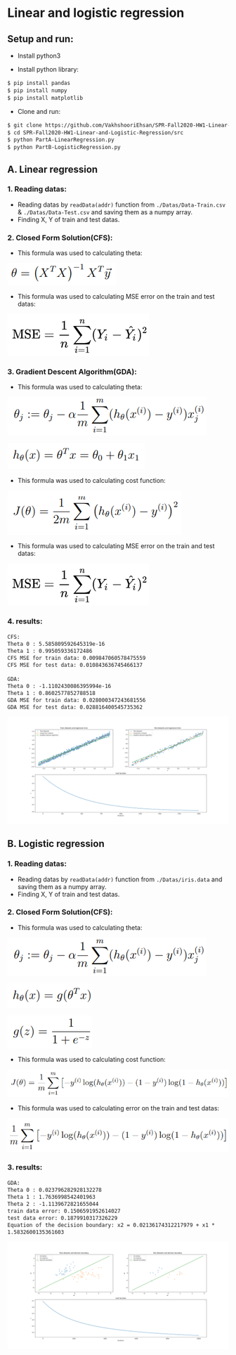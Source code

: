 # Linear and logistic regression

## Setup and run:

* Install python3

* Install python library:
```bash
$ pip install pandas
$ pip install numpy
$ pip install matplotlib
```

* Clone and run:
```bash
$ git clone https://github.com/VakhshooriEhsan/SPR-Fall2020-HW1-Linear-and-Logistic-Regression.git
$ cd SPR-Fall2020-HW1-Linear-and-Logistic-Regression/src
$ python PartA-LinearRegression.py
$ python PartB-LogisticRegression.py
```

## A. Linear regression

### 1. Reading datas:

* Reading datas by `readData(addr)` function from `./Datas/Data-Train.csv` & `./Datas/Data-Test.csv` and saving them as a numpy array.
* Finding X, Y of train and test datas.

### 2. Closed Form Solution(CFS):

* This formula was used to calculating theta:

![f1](https://github.com/VakhshooriEhsan/SPR-Fall2020-HW1-Linear-and-Logistic-Regression/blob/master/docs/imgs/fig1.PNG?raw=true)

* This formula was used to calculating MSE error on the train and test datas:

![f2](https://github.com/VakhshooriEhsan/SPR-Fall2020-HW1-Linear-and-Logistic-Regression/blob/master/docs/imgs/fig2.PNG?raw=true)

### 3. Gradient Descent Algorithm(GDA):

* This formula was used to calculating theta:

![f3](https://github.com/VakhshooriEhsan/SPR-Fall2020-HW1-Linear-and-Logistic-Regression/blob/master/docs/imgs/fig3.PNG?raw=true)

![f3](https://github.com/VakhshooriEhsan/SPR-Fall2020-HW1-Linear-and-Logistic-Regression/blob/master/docs/imgs/fig4.PNG?raw=true)

* This formula was used to calculating cost function:

![f3](https://github.com/VakhshooriEhsan/SPR-Fall2020-HW1-Linear-and-Logistic-Regression/blob/master/docs/imgs/fig7.PNG?raw=true)

* This formula was used to calculating MSE error on the train and test datas:

![f2](https://github.com/VakhshooriEhsan/SPR-Fall2020-HW1-Linear-and-Logistic-Regression/blob/master/docs/imgs/fig2.PNG?raw=true)

### 4. results:

```
CFS:
Theta 0 : 5.585809592645319e-16
Theta 1 : 0.995059336172486
CFS MSE for train data: 0.009847060578475559
CFS MSE for test data: 0.010843636745466137

GDA:
Theta 0 : -1.1102430086395994e-16
Theta 1 : 0.8602577852788518
GDA MSE for train data: 0.028000347243681556
GDA MSE for test data: 0.028816400545735362
```

![f4](https://github.com/VakhshooriEhsan/SPR-Fall2020-HW1-Linear-and-Logistic-Regression/blob/master/docs/imgs/Figure_1.png?raw=true)

## B. Logistic regression

### 1. Reading datas:

* Reading datas by `readData(addr)` function from `./Datas/iris.data` and saving them as a numpy array.
* Finding X, Y of train and test datas.

### 2. Closed Form Solution(CFS):

* This formula was used to calculating theta:

![f1](https://github.com/VakhshooriEhsan/SPR-Fall2020-HW1-Linear-and-Logistic-Regression/blob/master/docs/imgs/fig3.PNG?raw=true)

![f3](https://github.com/VakhshooriEhsan/SPR-Fall2020-HW1-Linear-and-Logistic-Regression/blob/master/docs/imgs/fig5.PNG?raw=true)

![f3](https://github.com/VakhshooriEhsan/SPR-Fall2020-HW1-Linear-and-Logistic-Regression/blob/master/docs/imgs/fig6.PNG?raw=true)

* This formula was used to calculating cost function:

![f3](https://github.com/VakhshooriEhsan/SPR-Fall2020-HW1-Linear-and-Logistic-Regression/blob/master/docs/imgs/fig8.PNG?raw=true)

* This formula was used to calculating error on the train and test datas:

![f2](https://github.com/VakhshooriEhsan/SPR-Fall2020-HW1-Linear-and-Logistic-Regression/blob/master/docs/imgs/fig9.PNG?raw=true)

### 3. results:

```
GDA:
Theta 0 : 0.023796282928132278
Theta 1 : 1.7636998542401963
Theta 2 : -1.1139672821655044
train data error: 0.1506591952614027
test data error: 0.1879910317326229
Equation of the decision boundary: x2 = 0.02136174312217979 + x1 * 1.5832600135361603
```

![f4](https://github.com/VakhshooriEhsan/SPR-Fall2020-HW1-Linear-and-Logistic-Regression/blob/master/docs/imgs/Figure_2.png?raw=true)
